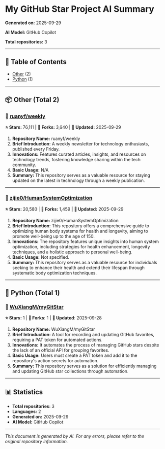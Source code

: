 # My GitHub Star Project AI Summary

**Generated on:** 2025-09-29

**AI Model:** GitHub Copilot

**Total repositories:** 3

---

## 📖 Table of Contents

- [Other](#other) (2)
- [Python](#python) (1)

---

## 📦 Other (Total 2)

### 📌 [ruanyf/weekly](https://github.com/ruanyf/weekly)

**⭐ Stars:** 76,111 | **🍴 Forks:** 3,640 | **📅 Updated:** 2025-09-29


























1. **Repository Name:** ruanyf/weekly  
2. **Brief Introduction:** A weekly newsletter for technology enthusiasts, published every Friday.  
3. **Innovations:** Features curated articles, insights, and resources on technology trends, fostering knowledge sharing within the tech community.  
4. **Basic Usage:** N/A  
5. **Summary:** This repository serves as a valuable resource for staying updated on the latest in technology through a weekly publication.

---

### 📌 [zijie0/HumanSystemOptimization](https://github.com/zijie0/HumanSystemOptimization)

**⭐ Stars:** 20,580 | **🍴 Forks:** 1,459 | **📅 Updated:** 2025-09-29




























1. **Repository Name:** zijie0/HumanSystemOptimization  
2. **Brief Introduction:** This repository offers a comprehensive guide to optimizing human body systems for health and longevity, aiming to promote well-being up to the age of 150.  
3. **Innovations:** The repository features unique insights into human system optimization, including strategies for health enhancement, longevity techniques, and a holistic approach to personal well-being.  
4. **Basic Usage:** Not specified.  
5. **Summary:** This repository serves as a valuable resource for individuals seeking to enhance their health and extend their lifespan through systematic body optimization techniques.

---

## 🐍 Python (Total 1)

### 📌 [WuXiangM/myGitStar](https://github.com/WuXiangM/myGitStar)

**⭐ Stars:** 1 | **🍴 Forks:** 1 | **📅 Updated:** 2025-09-28





























1. **Repository Name:** WuXiangM/myGitStar  
2. **Brief Introduction:** A tool for recording and updating GitHub favorites, requiring a PAT token for automated actions.  
3. **Innovations:** It automates the process of managing GitHub stars despite the lack of an official API for grouping favorites.  
4. **Basic Usage:** Users must create a PAT token and add it to the repository's action secrets for automation.  
5. **Summary:** This repository serves as a solution for efficiently managing and updating GitHub star collections through automation.

---


## 📊 Statistics

- **Total repositories:** 3
- **Languages:** 2
- **Generated on:** 2025-09-29
- **AI Model:** GitHub Copilot

---

*This document is generated by AI. For any errors, please refer to the original repository information.*
